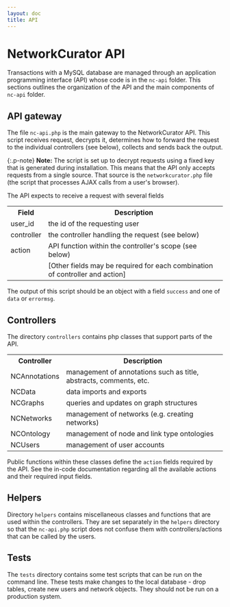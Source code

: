 ```yaml
---
layout: doc
title: API
---
```



# NetworkCurator API

Transactions with a MySQL database are managed through an application programming interface (API) whose code is in the `nc-api` folder. This sections outlines the organization of the API and the main components of `nc-api` folder.



## API gateway  

The file `nc-api.php` is the main gateway to the NetworkCurator API. This script
receives request, decrypts it, determines how to forward the request to the individual controllers (see below), collects and sends back the output. 

{:.p-note}
**Note:** The script is set up to decrypt requests using a fixed key that is generated during installation. This means that the API only accepts requests from a single source. That source is the `networkcurator.php` file (the script that processes AJAX calls from a user's browser). 

The API expects to receive a request with several fields 

<table class="table">
<tr><th>Field</th><th>Description</th></tr>
<tr><td>user_id</td><td> the id of the requesting user</td></tr>
<tr><td>controller</td><td> the controller handling the request (see below)</td></tr>
<tr><td>action</td><td> API function within the controller's scope (see below)</td></tr>
<tr><td></td><td>[Other fields may be required for each combination of controller and action]</td></tr>
</table>

The output of this script should be an object with a field `success` and one of `data` or `errormsg`. 


## Controllers

The directory `controllers` contains php classes that support parts of the API. 

<table class="table">
<tr><th>Controller</th><th>Description</th></tr>
<tr><td>NCAnnotations</td><td>management of annotations such as title, abstracts, comments, etc.</td></tr>
<tr><td>NCData</td><td>data imports and exports</td></tr>
<tr><td>NCGraphs</td><td>queries and updates on graph structures</td></tr>
<tr><td>NCNetworks</td><td>management of networks (e.g. creating networks)</td></tr>
<tr><td>NCOntology</td><td>management of node and link type ontologies</td></tr>
<tr><td>NCUsers</td><td>management of user accounts</td></tr>
</table>

Public functions within these classes define the `action` fields required by the API. See the in-code documentation regarding all the available actions and their required input fields.



## Helpers

Directory `helpers` contains miscellaneous classes and functions that are used within the controllers. They are set separately in the `helpers` directory so that the `nc-api.php` script does not confuse them with controllers/actions that can be called by the users. 

## Tests

The `tests` directory contains some test scripts that can be run on the command line. These tests make changes to the local database - drop tables, create new users and network objects. They should not be run on a production system.



